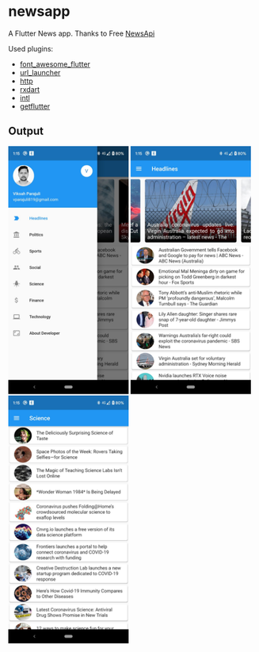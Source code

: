 # newsapp

A Flutter News app. Thanks to Free [NewsApi](https://newsapi.org)

Used plugins:

- [font_awesome_flutter](https://pub.dev/packages/font_awesome_flutter)
- [url_launcher](https://pub.dev/packages/url_launcher)
- [http](https://pub.dev/packages/http)
- [rxdart](https://pub.dev/packages/rxdart)
- [intl](https://pub.dev/packages/rxdart)
- [getflutter](https://pub.dev/packages/getflutter)

## Output
<img src="/screenshots/screen2.jpg" height="500"/>
<img src="/screenshots/screen3.jpg" height="500"/>
<img src="/screenshots/screen1.jpg" height="500"/>

